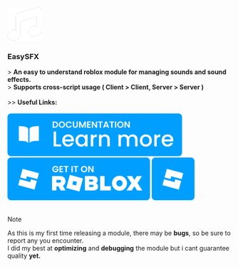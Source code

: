 <img src="./docs/icon.png" style="width:75px;height:75px;"></img>
<h3><strong>EasySFX</strong></h3>
> <strong>An easy to understand roblox module for managing sounds and sound effects.</strong>
<br>
> <strong>Supports cross-script usage ( Client > Client, Server > Server )</strong>
<br><br>
>> <strong>Useful Links:</strong>
<br><br>
<a href="https://withoutruless.github.io/EasySFX/"><img src="./svgs/documentation_learn.svg"></img></a>
<a href="https://roblox.com"><img src="./svgs/roblox_dev.svg"></img></a>
<a href="https://roblox.com"><img src="./svgs/roblox_dev-icon.svg"></img></a>
<br><br>

> [!NOTE]  
> As this is my first time releasing a module, there may be **bugs**, so be sure to report any you encounter.
> <br>
> I did my best at **optimizing** and **debugging** the module but i cant guarantee quality **yet.**
